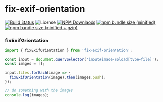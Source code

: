 # fix-exif-orientation

[![Build Status](https://travis-ci.org/mqschwanda/node-monorepo.svg?branch=master)](https://travis-ci.org/mqschwanda/node-monorepo)
![License](https://img.shields.io/npm/l/express.svg)
[![NPM Downlaods](https://img.shields.io/npm/dt/@mqschwanda/fix-exif-orientation.svg)](https://www.npmjs.com/package/@mqschwanda/fix-exif-orientation)
[![npm bundle size (minified)](https://img.shields.io/bundlephobia/min/@mqschwanda/fix-exif-orientation.svg)](https://github.com/mqschwanda/node-monorepo/tree/master/packages/fix-exif-orientation)
[![npm bundle size (minified + gzip)](https://img.shields.io/bundlephobia/minzip/@mqschwanda/fix-exif-orientation.svg)](https://github.com/mqschwanda/node-monorepo/tree/master/packages/fix-exif-orientation)

### fixExifOrientation

```js
import { fixExifOrientation } from 'fix-exif-orientation';

const input = document.querySelector('input#image-upload[type=file]'); // file input
const images = [];

input.files.forEach(image => {
  fixExifOrientation(image).then(images.push);
});

// do something with the images
console.log(images);


```
